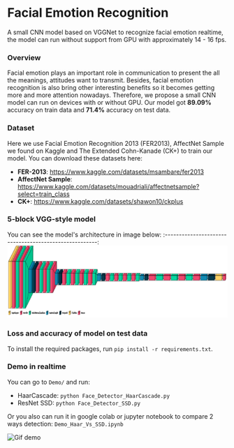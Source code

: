 # Facial Emotion Recognition
A small CNN model based on VGGNet to recognize facial emotion realtime, the model can run without support from GPU with approximately 14 - 16 fps.

### Overview
Facial emotion plays an important role in communication to present the all the meanings, attitudes want to transmit. Besides, facial emotion recognition is also bring other interesting benefits so it becomes getting more and more attention nowadays. Therefore, we propose a small CNN model can run on devices with or without GPU.
Our model got **89.09%** accuracy on train data and **71.4%** accuracy on test data.

### Dataset
Here we use Facial Emotion Recognition 2013 (FER2013), AffectNet Sample we found on Kaggle and The Extended Cohn-Kanade (CK+) to train our model.
You can download these datasets here:
 - **FER-2013**: https://www.kaggle.com/datasets/msambare/fer2013
 - **AffectNet Sample**: https://www.kaggle.com/datasets/mouadriali/affectnetsample?select=train_class
 - **CK+**: https://www.kaggle.com/datasets/shawon10/ckplus

###  5-block VGG-style model
You can see the model's architecture in image below:
:------------------------------------------------------:
![Model architecture here](images/model_5blocks.png)

### Loss and accuracy of model on test data
To install the required packages, run `pip install -r requirements.txt`.

### Demo in realtime
You can go to `Demo/` and run:
 - HaarCascade: `python Face_Detector_HaarCascade.py`
 - ResNet SSD: `python Face_Detector_SSD.py`

Or you also can run it in google colab or jupyter notebook to compare 2 ways detection: `Demo_Haar_Vs_SSD.ipynb`

![Gif demo](Demo/video_demo.gif)
